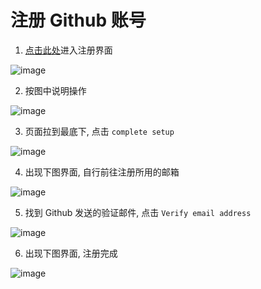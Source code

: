# 注册 Github 账号

1. [点击此处](https://github.com/join?source=login)进入注册界面

![image](https://gitee.com/chiupam/Epidemic/raw/master/toturail/png/create_account.png)

2. 按图中说明操作

![image](https://gitee.com/chiupam/Epidemic/raw/master/toturail/png/create_account_1.png)

3. 页面拉到最底下, 点击 `complete setup`

![image](https://gitee.com/chiupam/Epidemic/raw/master/toturail/png/create_account_2.png)

4. 出现下图界面, 自行前往注册所用的邮箱

![image](https://gitee.com/chiupam/Epidemic/raw/master/toturail/png/create_account_3.png)

5. 找到 Github 发送的验证邮件, 点击 `Verify email address`

![image](https://gitee.com/chiupam/Epidemic/raw/master/toturail/png/create_account_4.png)

6. 出现下图界面, 注册完成

![image](https://gitee.com/chiupam/Epidemic/raw/master/toturail/png/create_account_5.png)